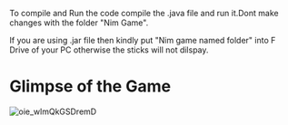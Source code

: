 To compile and Run the code compile the .java file and run it.Dont make changes with the folder "Nim Game". 

If you are using .jar file then kindly put "Nim game named folder" into F Drive of your PC otherwise the sticks will not dilspay.

# Glimpse of the Game
![oie_wlmQkGSDremD](https://user-images.githubusercontent.com/40520042/64757334-78f58600-d54f-11e9-9867-df15afe1c7fe.png)


